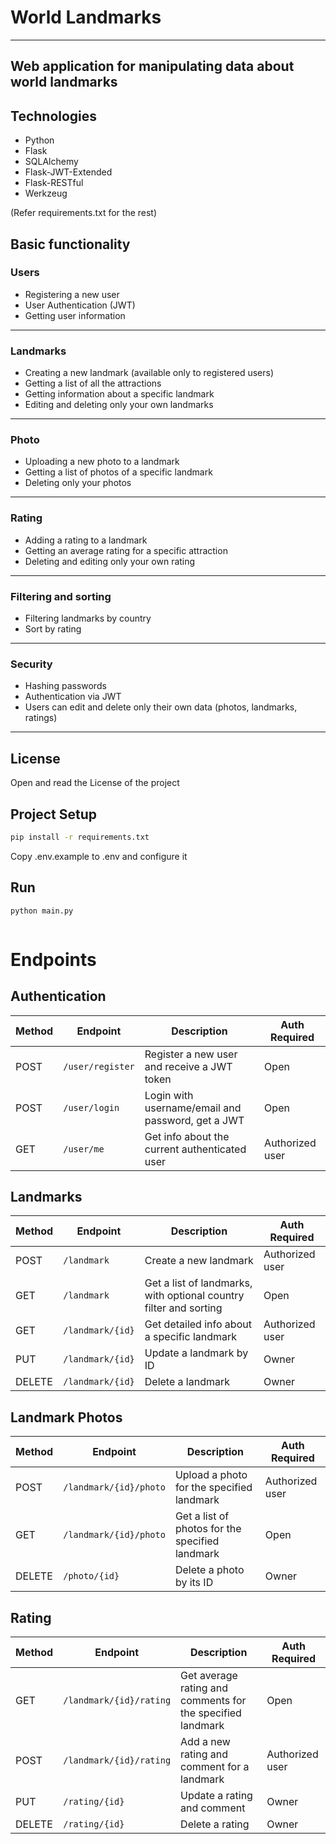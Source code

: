 
# World Landmarks
---

Web application for manipulating data about world landmarks  
---

## Technologies

- Python  
- Flask  
- SQLAlchemy  
- Flask-JWT-Extended  
- Flask-RESTful  
- Werkzeug 

(Refer requirements.txt for the rest)

## Basic functionality

### Users

- Registering a new user  
- User Authentication (JWT)  
- Getting user information  

---

### Landmarks

- Creating a new landmark (available only to registered users)  
- Getting a list of all the attractions  
- Getting information about a specific landmark  
- Editing and deleting only your own landmarks  

---

### Photo

- Uploading a new photo to a landmark  
- Getting a list of photos of a specific landmark  
- Deleting only your photos  

---

### Rating

- Adding a rating to a landmark  
- Getting an average rating for a specific attraction  
- Deleting and editing only your own rating  

---

### Filtering and sorting

- Filtering landmarks by country  
- Sort by rating  

---


### Security

- Hashing passwords  
- Authentication via JWT  
- Users can edit and delete only their own data (photos, landmarks, ratings)  

---

## License

Open and read the License of the project  

## Project Setup

```bash
pip install -r requirements.txt
```

Copy .env.example to .env and configure it

## Run

```bash
python main.py
```
```
```

# Endpoints

## Authentication
| Method | Endpoint                | Description                                                       | Auth Required |
| ------ | ----------------------- | ----------------------------------------------------------------- | ------------- |
| POST   | `/user/register`        | Register a new user and receive a JWT token                       | Open             |
| POST   | `/user/login`           | Login with username/email and password, get a JWT                 | Open             |
| GET    | `/user/me`              | Get info about the current authenticated user                     | Authorized user             |

## Landmarks
| Method | Endpoint                | Description                                                       | Auth Required |
| ------ | ----------------------- | ----------------------------------------------------------------- | ------------- |
| POST   | `/landmark`             | Create a new landmark                                             | Authorized user             |
| GET    | `/landmark`             | Get a list of landmarks, with optional country filter and sorting | Open             |
| GET    | `/landmark/{id}`        | Get detailed info about a specific landmark                       | Authorized user             |
| PUT    | `/landmark/{id}`        | Update a landmark by ID                                           | Owner             |
| DELETE | `/landmark/{id}`        | Delete a landmark                                                 | Owner             |

## Landmark Photos
| Method | Endpoint                | Description                                                       | Auth Required |
| ------ | ----------------------- | ----------------------------------------------------------------- | ------------- |
| POST   | `/landmark/{id}/photo`  | Upload a photo for the specified landmark                         | Authorized user |
| GET    | `/landmark/{id}/photo`  | Get a list of photos for the specified landmark                   | Open             |
| DELETE | `/photo/{id}`           | Delete a photo by its ID                                          | Owner             |

## Rating 
| Method | Endpoint                | Description                                                       | Auth Required |
| ------ | ----------------------- | ----------------------------------------------------------------- | ------------- |
| GET    | `/landmark/{id}/rating` | Get average rating and comments for the specified landmark        | Open             |
| POST   | `/landmark/{id}/rating` | Add a new rating and comment for a landmark                       | Authorized user |
| PUT    | `/rating/{id}`          | Update a rating and comment                                       | Owner             |
| DELETE | `/rating/{id}`          | Delete a rating                                                   | Owner             |
